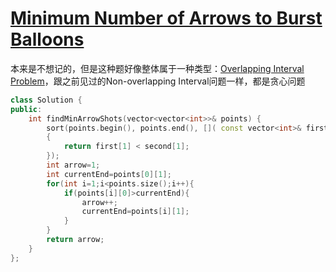 # [Minimum Number of Arrows to Burst Balloons](https://leetcode.com/problems/minimum-number-of-arrows-to-burst-balloons)

本来是不想记的，但是这种题好像整体属于一种类型：[Overlapping Interval Problem](https://leetcode.com/problems/minimum-number-of-arrows-to-burst-balloons/solutions/93735/a-concise-template-for-overlapping-interval-problem)，跟之前见过的Non-overlapping Interval问题一样，都是贪心问题
```c++
class Solution {
public:
    int findMinArrowShots(vector<vector<int>>& points) {
        sort(points.begin(), points.end(), []( const vector<int>& first, const vector<int>& second )
        {
            return first[1] < second[1];
        });
        int arrow=1;
        int currentEnd=points[0][1];
        for(int i=1;i<points.size();i++){
            if(points[i][0]>currentEnd){
                arrow++;
                currentEnd=points[i][1];
            }
        }
        return arrow;
    }
};
```